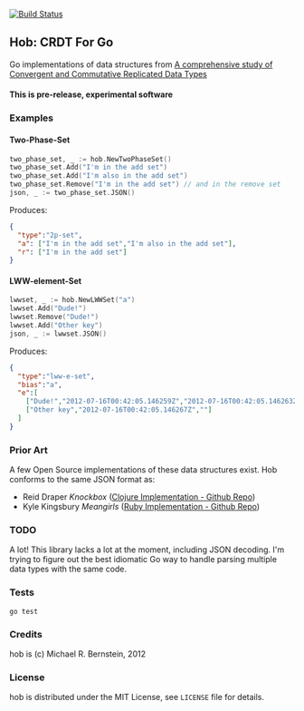 [![Build Status](https://secure.travis-ci.org/mrb/hob.png?branch=master)](http://travis-ci.org/mrb/hob)

## Hob: CRDT For Go

Go implementations of data structures from <a href="http://hal.inria.fr/docs/00/55/55/88/PDF/techreport.pdf">A comprehensive study of Convergent and Commutative Replicated Data Types</a>

#### This is pre-release, experimental software

### Examples

#### Two-Phase-Set

```go
two_phase_set, _ := hob.NewTwoPhaseSet()
two_phase_set.Add("I'm in the add set")
two_phase_set.Add("I'm also in the add set")
two_phase_set.Remove("I'm in the add set") // and in the remove set
json, _ := two_phase_set.JSON()
```

Produces:

```json
{
  "type":"2p-set",
  "a": ["I'm in the add set","I'm also in the add set"],
  "r": ["I'm in the add set"]
}
```

#### LWW-element-Set

```go
lwwset, _ := hob.NewLWWSet("a")
lwwset.Add("Dude!")
lwwset.Remove("Dude!")
lwwset.Add("Other key")
json, _ := lwwset.JSON()
```

Produces:

```json
{
  "type":"lww-e-set",
  "bias":"a",
  "e":[
    ["Dude!","2012-07-16T00:42:05.146259Z","2012-07-16T00:42:05.146263Z"],
    ["Other key","2012-07-16T00:42:05.146267Z",""]
  ]
}
```


### Prior Art

A few Open Source implementations of these data structures exist. Hob conforms to the same JSON format as:

* Reid Draper *Knockbox* (<a href="https://github.com/reiddraper/knockbox">Clojure Implementation - Github Repo</a>)
* Kyle Kingsbury *Meangirls* (<a href="https://github.com/aphyr/meangirls">Ruby Implementation - Github Repo</a>)

### TODO

A lot! This library lacks a lot at the moment, including JSON decoding. I'm trying to figure out the best idiomatic Go way to handle parsing multiple data types with the same code.

### Tests

`go test`

### Credits

hob is (c) Michael R. Bernstein, 2012

### License

hob is distributed under the MIT License, see `LICENSE` file for details.
